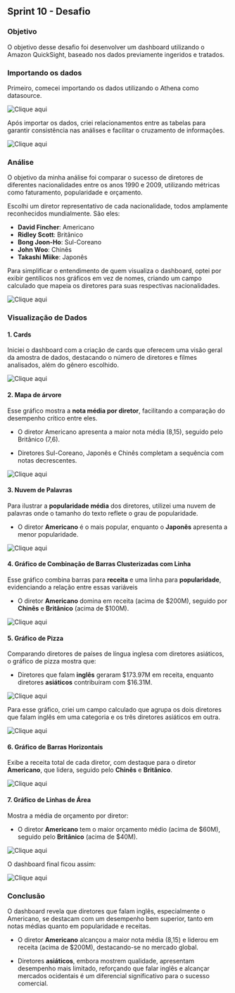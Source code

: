 ##   Sprint 10 - Desafio 


### Objetivo
O objetivo desse desafio foi desenvolver um dashboard utilizando o Amazon QuickSight, baseado nos dados previamente ingeridos e tratados.

### Importando os dados
Primeiro, comecei importando os dados utilizando o Athena como datasource.

![Clique aqui](../evidencias/conjuntos_de_dados.jpg)

Após importar os dados, criei relacionamentos entre as tabelas para garantir consistência nas análises e facilitar o cruzamento de informações.

![Clique aqui](../evidencias/criando_relacionamentos.jpg)


### Análise
O objetivo da minha análise foi comparar o sucesso de diretores de diferentes nacionalidades entre os anos 1990 e 2009, utilizando métricas como faturamento, popularidade e orçamento.

Escolhi um diretor representativo de cada nacionalidade, todos amplamente reconhecidos mundialmente. São eles:

 * **David Fincher**: Americano
 * **Ridley Scott**: Britânico
 * **Bong Joon-Ho**: Sul-Coreano
 * **John Woo**: Chinês
 * **Takashi Miike**: Japonês

Para simplificar o entendimento de quem visualiza o dashboard, optei por exibir gentílicos nos gráficos em vez de nomes, criando um campo calculado que mapeia os diretores para suas respectivas nacionalidades.


![Clique aqui](../evidencias/campo_calculado_gentilicos.jpg)


### Visualização de Dados

#### 1. Cards
Iniciei o dashboard com a criação de cards que oferecem uma visão geral da amostra de dados, destacando o número de diretores e filmes analisados, além do gênero escolhido.

![Clique aqui](../evidencias/cards.jpg)


#### 2. Mapa de árvore
Esse gráfico mostra a **nota média por diretor**, facilitando a comparação do desempenho crítico entre eles.

* O diretor Americano apresenta a maior nota média (8,15), seguido pelo Britânico (7,6).

* Diretores Sul-Coreano, Japonês e Chinês completam a sequência com notas decrescentes.

![Clique aqui](../evidencias/mapa_arvore.jpg)


#### 3. Nuvem de Palavras
Para ilustrar a **popularidade média** dos diretores, utilizei uma nuvem de palavras onde o tamanho do texto reflete o grau de popularidade.

* O diretor **Americano** é o mais popular, enquanto o **Japonês** apresenta a menor popularidade.

![Clique aqui](../evidencias/nuvem_palavras.jpg)


#### 4. Gráfico de Combinação de Barras Clusterizadas com Linha
Esse gráfico combina barras para **receita** e uma linha para **popularidade**, evidenciando a relação entre essas variáveis

* O diretor **Americano** domina em receita (acima de $200M), seguido por **Chinês** e **Britânico** (acima de $100M).

![Clique aqui](../evidencias/barras_linha.jpg)


#### 5. Gráfico de Pizza
Comparando diretores de países de língua inglesa com diretores asiáticos, o gráfico de pizza mostra que:

* Diretores que falam **inglês** geraram $173.97M em receita, enquanto diretores **asiáticos** contribuíram com $16.31M.

![Clique aqui](../evidencias/pizza.jpg)

Para esse gráfico, criei um campo calculado que agrupa os dois diretores que falam inglês em uma categoria e os três diretores asiáticos em outra.

![Clique aqui](../evidencias/campo_calculado_popularidade.jpg)


#### 6. Gráfico de Barras Horizontais
Exibe a receita total de cada diretor, com destaque para o diretor **Americano**, que lidera, seguido pelo **Chinês** e **Britânico**.

![Clique aqui](../evidencias/barras.jpg)


#### 7. Gráfico de Linhas de Área
Mostra a média de orçamento por diretor:

* O diretor **Americano** tem o maior orçamento médio (acima de $60M), seguido pelo **Britânico** (acima de $40M).

![Clique aqui](../evidencias/linha_area.jpg)

O dashboard final ficou assim:

![Clique aqui](../desafio/dashboard.jpg)


### Conclusão
O dashboard revela que diretores que falam inglês, especialmente o Americano, se destacam com um desempenho bem superior, tanto em notas médias quanto em popularidade e receitas.

* O diretor **Americano** alcançou a maior nota média (8,15) e liderou em receita (acima de $200M), destacando-se no mercado global.

* Diretores **asiáticos**, embora mostrem qualidade, apresentam desempenho mais limitado, reforçando que falar inglês e alcançar mercados ocidentais é um diferencial significativo para o sucesso comercial.
